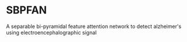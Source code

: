 # SBPFAN
A separable bi-pyramidal feature attention network to detect alzheimer's using electroencephalographic signal 
